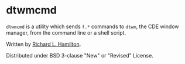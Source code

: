 dtwmcmd
=======

`dtwmcmd` is a utility which sends `f.*` commands to `dtwm`, the CDE window manager, from the command line or a shell script.

Written by [Richard L. Hamilton](http://web.archive.org/web/20160323130648/http://www.smart.net/~rlhamil/).

Distributed under BSD 3-clause "New" or "Revised" License.
